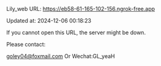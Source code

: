 Lily_web URL: https://eb58-61-165-102-156.ngrok-free.app

Updated at: 2024-12-06 00:18:23

If you cannot open this URL, the server might be down.

Please contact: 

goley04@foxmail.com Or Wechat:GL_yeaH